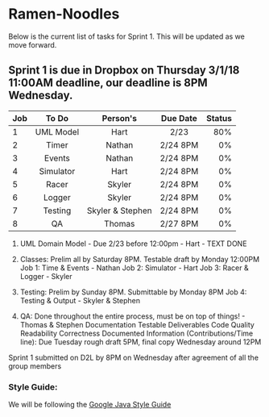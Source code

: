 # Ramen-Noodles
Below is the current list of tasks for Sprint 1. This will be updated as we move forward.

## Sprint 1 is due in Dropbox on Thursday 3/1/18 11:00AM deadline, our deadline is 8PM Wednesday.

| Job       | To Do           | Person's  |Due Date| Status |
| ------------- |:-------------:|:-----:|:-------:|-------:|
| 1      | UML Model | Hart |2/23	|80%	|
| 2      | Timer      |   Nathan |2/24 8PM	|0%	|
| 3 | Events      |Nathan |2/24 8PM	|0%	|
| 4 | Simulator      |Hart |2/24 8PM	|0%	|
| 5 | Racer      |Skyler |2/24 8PM	|0%	|
| 6 | Logger      |Skyler |2/24 8PM	|0%	|
| 7 | Testing      |Skyler & Stephen |2/24 8PM	|0%	|
| 8 | QA      |Thomas |2/27 8PM	|0%	|

1. UML Domain Model - Due 2/23 before 12:00pm - Hart - TEXT DONE

2. Classes: Prelim all by Saturday 8PM. Testable draft by Monday 12:00PM
	Job 1: Time & Events - Nathan
	Job 2: Simulator - Hart
	Job 3: Racer & Logger - Skyler
	
3. Testing: Prelim by Sunday 8PM. Submittable by Monday 8PM
	Job 4: Testing & Output - Skyler & Stephen
	
4. QA: Done throughout the entire process, must be on top of things! - Thomas & Stephen
	Documentation
	Testable
	Deliverables
	Code Quality
	Readability
	Correctness
	Documented Information (Contributions/Time line): Due Tuesday rough draft 5PM, final copy Wednesday around 12PM
	
	
Sprint 1 submitted on D2L by 8PM on Wednesday after agreement of all the group members



### Style Guide:
We will be following the [Google Java Style Guide](https://google.github.io/styleguide/javaguide.html)
